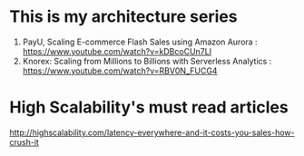 # This is my architecture series
1. PayU, Scaling E-commerce Flash Sales using Amazon Aurora :  https://www.youtube.com/watch?v=kDBcoCUn7LI
2. Knorex: Scaling from Millions to Billions with Serverless Analytics : https://www.youtube.com/watch?v=RBV0N_FUCG4


# High Scalability's must read articles
http://highscalability.com/latency-everywhere-and-it-costs-you-sales-how-crush-it